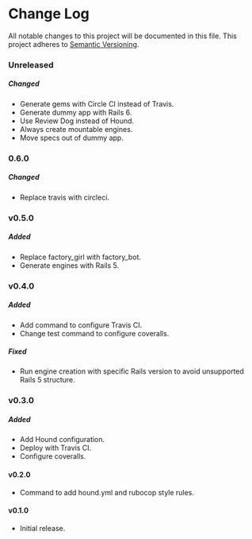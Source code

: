 # Change Log
All notable changes to this project will be documented in this file.
This project adheres to [Semantic Versioning](http://semver.org/).

### Unreleased
##### Changed

- Generate gems with Circle CI instead of Travis.
- Generate dummy app with Rails 6.
- Use Review Dog instead of Hound.
- Always create mountable engines.
- Move specs out of dummy app.

### 0.6.0

##### Changed

* Replace travis with circleci.

### v0.5.0

##### Added

* Replace factory_girl with factory_bot.
* Generate engines with Rails 5.

### v0.4.0

##### Added

* Add command to configure Travis CI.
* Change test command to configure coveralls.

##### Fixed

* Run engine creation with specific Rails version to avoid unsupported Rails 5 structure.

### v0.3.0

##### Added

* Add Hound configuration.
* Deploy with Travis CI.
* Configure coveralls.

#### v0.2.0

* Command to add hound.yml and rubocop style rules.

#### v0.1.0

* Initial release.
